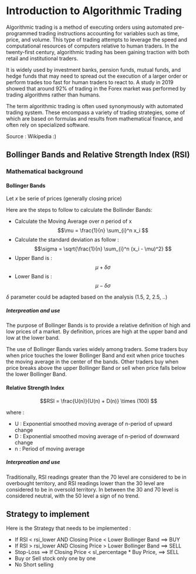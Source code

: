 # Introduction to Algorithmic Trading

Algorithmic trading is a method of executing orders using automated pre-programmed trading instructions accounting for variables such as time, price, and volume. This type of trading attempts to leverage the speed and computational resources of computers relative to human traders. In the twenty-first century, algorithmic trading has been gaining traction with both retail and institutional traders. 

It is widely used by investment banks, pension funds, mutual funds, and hedge funds that may need to spread out the execution of a larger order or perform trades too fast for human traders to react to. A study in 2019 showed that around 92% of trading in the Forex market was performed by trading algorithms rather than humans.

The term algorithmic trading is often used synonymously with automated trading system. These encompass a variety of trading strategies, some of which are based on formulas and results from mathematical finance, and often rely on specialized software.

Source : Wikipedia :)

## Bollinger Bands and Relative Strength Index (RSI)

### Mathematical background

#### Bollinger Bands

Let $x$ be serie of prices (generally closing price)

Here are the steps to follow to calculate the Bollinder Bands:

* Calculate the Moving Average over *n* period of x 
$$\mu = \frac{1}{n} \sum_{i}^n x_i $$
* Calculate the standard deviation as follow :
$$\sigma = \sqrt{\frac{1}{n} \sum_{i}^n (x_i - \mu)^2} $$
* Upper Band is :
$$\mu + \delta \sigma $$
* Lower Band is :
$$\mu - \delta \sigma $$

$\delta$ parameter could be adapted based on the analysis (1.5, 2, 2.5, ..)

##### Interpreation and use

The purpose of Bollinger Bands is to provide a relative definition of high and low prices of a market. By definition, prices are high at the upper band and low at the lower band.

The use of Bollinger Bands varies widely among traders. Some traders buy when price touches the lower Bollinger Band and exit when price touches the moving average in the center of the bands. Other traders buy when price breaks above the upper Bollinger Band or sell when price falls below the lower Bollinger Band.

#### Relative Strength Index

$$RSI = \frac{U(n)}{U(n) + D(n)} \times (100) $$

where :
* U : Exponential smoothed moving average of n-period of upward change 
* D : Exponential smoothed moving average of n-period of downward change 
* n : Period of moving average

##### Interpreation and use

Traditionally, RSI readings greater than the 70 level are considered to be in overbought territory, and RSI readings lower than the 30 level are considered to be in oversold territory. In between the 30 and 70 level is considered neutral, with the 50 level a sign of no trend.


## Strategy to implement
Here is the Strategy that needs to be implemented :
* If RSI < rsi_lower AND Closing Price < Lower Bollinger Band ==> BUY
* If RSI > rsi_lower AND Closing Price > Lower Bollinger Band ==> SELL
* Stop-Loss ==> If Closing Price < sl_percentage * Buy Price, ==> SELL
* Buy or Sell stock only one by one
* No Short selling



